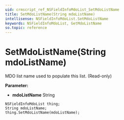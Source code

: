 ```yaml
---
uid: crmscript_ref_NSFieldInfoMdoList_SetMdoListName
title: SetMdoListName(String mdoListName)
intellisense: NSFieldInfoMdoList.SetMdoListName
keywords: NSFieldInfoMdoList, GetMdoListName
so.topic: reference
---
```


# SetMdoListName(String mdoListName)

MDO list name used to populate this list. (Read-only)

**Parameter:** 
 - **mdoListName** String

```crmscript
NSFieldInfoMdoList thing;
String mdoListName;
thing.SetMdoListName(mdoListName);
```

